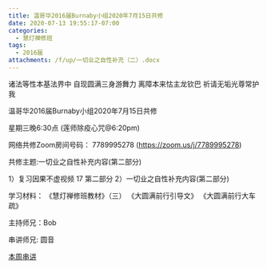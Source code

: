 ```yaml
---
title: 温哥华2016届Burnaby小组2020年7月15日共修
date: 2020-07-13 19:55:17-07:00
categories:
  - 慧灯禅修班
tags:
  - 2016届
attachments: /f/up/一切业之自性补充（二）.docx
---
```

诸法等性本基法界中 自现圆满三身游舞力 离障本来怙主龙钦巴 祈请无垢光尊常护我

温哥华2016届Burnaby小组2020年7月15日共修 

星期三晚6:30点 (莲师除疫心咒@6:20pm)

网络共修Zoom房间号码： 7789995278 (<https://zoom.us/j/7789995278>)

共修主题:一切业之自性补充内容(第二部分)


1）复习因果不虚视频 17 第二部分
2）一切业之自性补充内容(第二部分)


学习材料：
《慧灯禅修班教材》（三）
《大圆满前行引导文》
《大圆满前行大车疏》


主持师兄：Bob

串讲师兄: 圆音

[本周串讲](https://s3.ca-central-1.wasabisys.com/hddata/f.huidengchanxiu.net/hdv/f/up/一切业之自性补充（二）.docx)